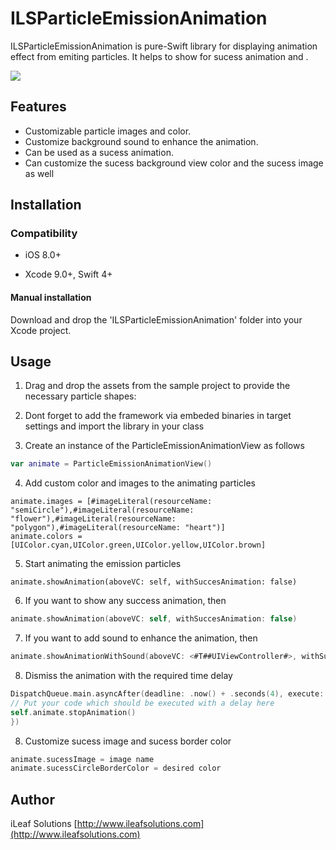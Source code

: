 
# ILSParticleEmissionAnimation
ILSParticleEmissionAnimation is pure-Swift library for displaying animation effect from emiting particles. It helps to show for sucess animation and .

<img src="https://user-images.githubusercontent.com/32927921/40609245-afdce0ba-628b-11e8-80b3-6bc02301f879.png">


## Features

* Customizable particle images and color.
* Customize background sound to enhance the animation.
* Can be used as a sucess animation.
* Can customize the sucess background view color and the sucess image as well

## Installation

### Compatibility

-  iOS 8.0+

- Xcode 9.0+, Swift 4+

#### Manual installation
Download and drop the 'ILSParticleEmissionAnimation' folder into your Xcode project.


## Usage

1. Drag and drop the assets from the sample project to provide the necessary particle shapes: 


2. Dont forget to add the framework via embeded binaries in target settings and import the library in your class

3. Create an instance of the ParticleEmissionAnimationView as follows
```swift
var animate = ParticleEmissionAnimationView()
```

4. Add custom color and images to the animating particles  
```swift 
animate.images = [#imageLiteral(resourceName: "semiCircle"),#imageLiteral(resourceName: "flower"),#imageLiteral(resourceName: "polygon"),#imageLiteral(resourceName: "heart")]
animate.colors = [UIColor.cyan,UIColor.green,UIColor.yellow,UIColor.brown]
```
5. Start animating the emission particles  
```swift 
animate.showAnimation(aboveVC: self, withSuccesAnimation: false)
```

6. If you want to show any success animation, then

```swift
animate.showAnimation(aboveVC: self, withSuccesAnimation: false)
```
7. If you want to add sound to enhance the animation, then

```swift
animate.showAnimationWithSound(aboveVC: <#T##UIViewController#>, withSuccesAnimation: <#T##Bool#>, playSoundWithName: <#T##String#>, soundExtension: <#T##String#>)
```
8. Dismiss the animation with the required time delay

```swift
DispatchQueue.main.asyncAfter(deadline: .now() + .seconds(4), execute: {
// Put your code which should be executed with a delay here
self.animate.stopAnimation()
})
```
8. Customize sucess image and sucess border color

```swift
animate.sucessImage = image name
animate.sucessCircleBorderColor = desired color
```

## Author

iLeaf Solutions
[http://www.ileafsolutions.com](http://www.ileafsolutions.com)










